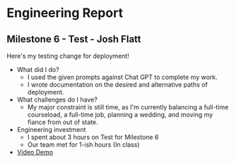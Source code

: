 # Engineering Report

## Milestone 6 - Test - Josh Flatt

Here's my testing change for deployment!

* What did I do?
  * I used the given prompts against Chat GPT to complete my work.
  * I wrote documentation on the desired and alternative paths of deployment.
* What challenges do I have?
  * My major constraint is still time, as I'm currently balancing a full-time courseload, a full-time job, planning a wedding, and moving my fiance from out of state.
* Engineering investment
  * I spent about 3 hours on Test for Milestone 6
  * Our team met for 1-ish hours (In class)
* [Video Demo](https://youtu.be/m4TPJ59WKUU)
